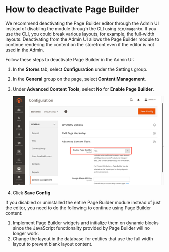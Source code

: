 # How to deactivate Page Builder

We recommend deactivating the Page Builder editor through the Admin UI instead of disabling the module through the CLI using `bin/magento`. If you use the CLI, you could break various layouts, for example, the full-width layouts. Deactivating from the Admin UI allows the Page Builder module to continue rendering the content on the storefront even if the editor is not used in the Admin.

Follow these steps to deactivate Page Builder in the Admin UI:

1. In the **Stores** tab, select **Configuration** under the Settings group.
2. In the **General** group on the page, select **Content Management**.
3. Under **Advanced Content Tools**, select **No** for **Enable Page Builder**.

   ![activate page builder](../images/activate-pagebuilder.png "Deactivate Page Builder")
   
4. Click **Save Config**

If you disabled or uninstalled the entire Page Builder module instead of just the editor, you need to do the following to continue using Page Builder content:

1. Implement Page Builder widgets and initialize them on dynamic blocks since the JavaScript functionality provided by Page Builder will no longer work.
2. Change the layout in the database for entities that use the full width layout to prevent blank layout content.
